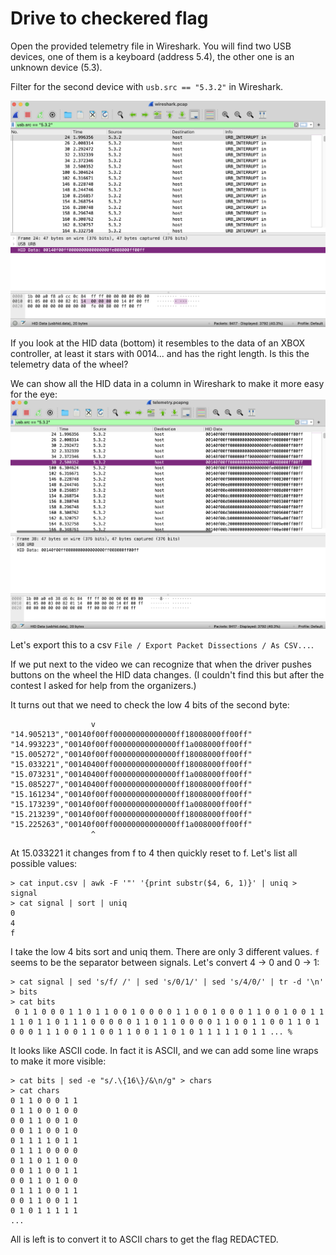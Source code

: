 # Drive to checkered flag

Open the provided telemetry file in Wireshark. You will find two USB devices, one of them is a keyboard (address 5.4), the other one is an unknown device (5.3).

Filter for the second device with `usb.src == "5.3.2"` in Wireshark. 

![](wireshark.png)

If you look at the HID data (bottom) it resembles to the data of an XBOX controller, at least it stars with 0014... and has the right length. Is this the telemetry data of the wheel? 

We can show all the HID data in a column in Wireshark to make it more easy for the eye:
![](wireshark2.png)

Let's export this to a csv `File / Export Packet Dissections / As CSV...`.

If we put next to the video we can recognize that when the driver pushes buttons on the wheel the HID data changes. (I couldn't find this but after the contest I asked for help from the organizers.) 

It turns out that we need to check the low 4 bits of the second byte:

```
                  v
"14.905213","00140f00ff00000000000000ff18008000ff00ff"
"14.993223","00140f00ff00000000000000ff1a008000ff00ff"
"15.005272","00140f00ff00000000000000ff18008000ff00ff"
"15.033221","00140400ff00000000000000ff18008000ff00ff"
"15.073231","00140400ff00000000000000ff1a008000ff00ff"
"15.085227","00140400ff00000000000000ff18008000ff00ff"
"15.161234","00140f00ff00000000000000ff18008000ff00ff"
"15.173239","00140f00ff00000000000000ff1a008000ff00ff"
"15.213239","00140f00ff00000000000000ff18008000ff00ff"
"15.225263","00140f00ff00000000000000ff1a008000ff00ff"
                  ^
```

At 15.033221 it changes from f to 4 then quickly reset to f. Let's list all possible values:

```
> cat input.csv | awk -F '"' '{print substr($4, 6, 1)}' | uniq > signal
> cat signal | sort | uniq
0
4
f
```

I take the low 4 bits sort and uniq them. There are only 3 different values. `f` seems to be the separator between signals. Let's convert 4 -> 0 and 0 -> 1:

```
> cat signal | sed 's/f/ /' | sed 's/0/1/' | sed 's/4/0/' | tr -d '\n' > bits
> cat bits
 0 1 1 0 0 0 1 1 0 1 1 0 0 1 0 0 0 0 1 1 0 0 1 0 0 0 1 1 0 0 1 0 0 1 1 1 1 0 1 1 0 1 1 1 0 0 0 0 0 1 1 0 1 1 0 0 0 0 1 1 0 0 1 1 0 0 1 1 0 1 0 0 0 1 1 1 0 0 1 1 0 0 1 1 0 0 1 1 0 1 0 1 1 1 1 1 0 1 1 ... %
 ```

 It looks like ASCII code. In fact it is ASCII, and we can add some line wraps to make it more visible:

 ```
 > cat bits | sed -e "s/.\{16\}/&\n/g" > chars
 > cat chars
 0 1 1 0 0 0 1 1
 0 1 1 0 0 1 0 0
 0 0 1 1 0 0 1 0
 0 0 1 1 0 0 1 0
 0 1 1 1 1 0 1 1
 0 1 1 1 0 0 0 0
 0 1 1 0 1 1 0 0
 0 0 1 1 0 0 1 1
 0 0 1 1 0 1 0 0
 0 1 1 1 0 0 1 1
 0 0 1 1 0 0 1 1
 0 1 0 1 1 1 1 1
 ...
 ```

All is left is to convert it to ASCII chars to get the flag REDACTED.

